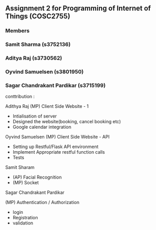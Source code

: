 ## Assignment 2 for Programming of Internet of Things (COSC2755)
### Members
###   Samit Sharma (s3752136)
###   Aditya Raj (s3730562)
###   Oyvind Samuelsen (s3801950)
###   Sagar Chandrakant Pardikar (s3715199)


conttribution :

Adithya Raj 
(MP) Client Side Website - 1
 - Intialisation of server
 - Designed the website(booking, cancel booking etc)
 - Google calendar integration


Oyvind Samuelsen
(MP) Client Side Website - API
 - Setting up Restful/Flask API environment
 - Implement Appropriate restful function calls
 - Tests
 
 Samit Sharam
 
 - (AP) Facial Recognition
 - (MP) Socket
 
 Sagar Chandrakant Pardikar
 
 (MP) Authentication / Authorization
 - login 
 - Registration 
 - validation
